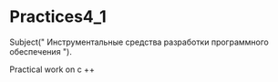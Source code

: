 # Practices4_1
Subject("
Инструментальные средства
разработки программного
обеспечения
").

Practical work on c ++
